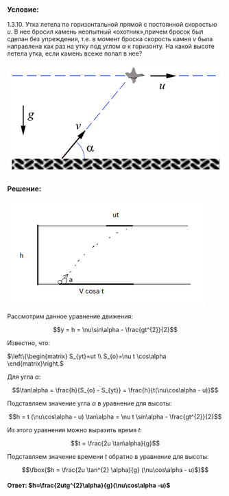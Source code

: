 ###  Условие: 

$1.3.10.$ Утка летела по горизонтальной прямой с постоянной скоростью $u$. В нее бросил камень неопытный «охотник»,причем бросок был сделан без упреждения, т.е. в момент броска скорость камня $v$ была направлена как раз на утку под углом $\alpha$ к горизонту. На какой высоте летела утка, если камень всеже попал в нее? 

![ К задаче 1.3.10 |884x451, 42%](../../img/1.3.10/statement.png)

###  Решение: 

![|462x245, 51%](../../img/1.3.10/01.png) 

Рассмотрим данное уравнение движения:

$$y = h = \nu\sin\alpha - \frac{gt^{2}}{2}$$ 

Известно, что:

$\left\\{\begin{matrix} S_{yt}=ut \\\ S_{o}=\nu t \cos\alpha \end{matrix}\right.$ 

Для угла $\alpha$:

$$\tan\alpha = \frac{h}{S_{o} - S_{yt}} = \frac{h}{t(\nu\cos\alpha - u)}$$ 

Подставляем значение угла $\alpha$ в уравнение для высоты:

$$h = t (\nu\cos\alpha - u) \tan\alpha = \nu t \sin\alpha - \frac{gt^{2}}{2}$$ 

Из этого уравнения можно выразить время $t$:

$$t = \frac{2u \tan\alpha}{g}$$ 

Подставляем значение времени $t$ обратно в уравнение для высоты:

$$\fbox{$h = \frac{2u \tan^{2} \alpha}{g} (\nu\cos\alpha - u)$}$$ 

####  Ответ: $h=\frac{2utg^{2}\alpha}{g}(\nu\cos\alpha -u)$ 

  

